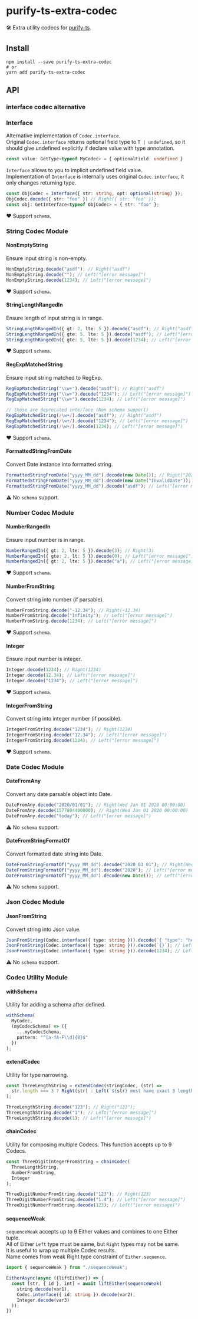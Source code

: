 # purify-ts-extra-codec

🛠 Extra utility codecs for [purify-ts](https://gigobyte.github.io/purify/).

## Install

```
npm install --save purify-ts-extra-codec
# or
yarn add purify-ts-extra-codec
```

## API

### interface codec alternative

### Interface

Alternative implementation of `Codec.interface`.  
Original `Codec.interface` returns optional field type to `T | undefined`, so it should give undefined explicitly if declare value with type annotation.

```typescript
const value: GetType<typeof MyCodec> = { optionalField: undefined }
```  

`Interface` allows to you to implicit undefined field value.  
Implementation of `Interface` is internally uses original `Codec.interface`, it only changes returning type.

```typescript
const ObjCodec = Interface({ str: string, opt: optional(string) });
ObjCodec.decode({ str: "foo" }) // Right({ str: "foo" });
const obj: GetInterface<typeof ObjCodec> = { str: "foo" };
```

❤️ Support `schema`.

### String Codec Module

#### NonEmptyString

Ensure input string is non-empty.

```typescript
NonEmptyString.decode("asdf"); // Right("asdf")
NonEmptyString.decode(""); // Left("[error message]")
NonEmptyString.decode(1234); // Left("[error message]")
```

❤️ Support `schema`.

#### StringLengthRangedIn

Ensure length of input string is in range.

```typescript
StringLengthRangedIn({ gt: 2, lte: 5 }).decode("asdf"); // Right("asdf")
StringLengthRangedIn({ gte: 5, lte: 5 }).decode("asdf"); // Left("[error message]")
StringLengthRangedIn({ gte: 5, lte: 5 }).decode(1234); // Left("[error message]")
```

❤️ Support `schema`.

#### RegExpMatchedString

Ensure input string matched to RegExp.

```typescript
RegExpMatchedString("\\w+").decode("asdf"); // Right("asdf")
RegExpMatchedString("\\w+").decode("1234"); // Left("[error message]")
RegExpMatchedString("\\w+").decode(1234); // Left("[error message]")

// those are deprecated interface (Non schema support)
RegExpMatchedString(/\w+/).decode("asdf"); // Right("asdf")
RegExpMatchedString(/\w+/).decode("1234"); // Left("[error message]")
RegExpMatchedString(/\w+/).decode(1234); // Left("[error message]")
```

❤️ Support `schema`.

#### FormattedStringFromDate

Convert Date instance into formatted string.

```typescript
FormattedStringFromDate("yyyy_MM_dd").decode(new Date()); // Right("2020_01_01")
FormattedStringFromDate("yyyy_MM_dd").decode(new Date("InvalidDate")); // Left("[error message]")
FormattedStringFromDate("yyyy_MM_dd").decode("asdf"); // Left("[error message]")
```

⚠️ No `schema` support.

### Number Codec Module

#### NumberRangedIn

Ensure input number is in range.

```typescript
NumberRangedIn({ gt: 2, lte: 5 }).decode(3); // Right(3)
NumberRangedIn({ gte: 2, lt: 5 }).decode(0); // Left("[error message]")
NumberRangedIn({ gt: 2, lte: 5 }).decode("a"); // Left("[error message]")
```

❤️ Support `schema`.

#### NumberFromString

Convert string into number (if parsable).

```typescript
NumberFromString.decode("-12.34"); // Right(-12.34)
NumberFromString.decode("Infinity"); // Left("[error message]")
NumberFromString.decode(1234); // Left("[error message]")
```

❤️ Support `schema`.

#### Integer

Ensure input number is integer.

```typescript
Integer.decode(1234); // Right(1234)
Integer.decode(12.34); // Left("[error message]")
Integer.decode("1234"); // Left("[error message]")
```

❤️ Support `schema`.

#### IntegerFromString

Convert string into integer number (if possible).

```typescript
IntegerFromString.decode("1234"); // Right(1234)
IntegerFromString.decode("12.34"); // Left("[error message]")
IntegerFromString.decode(1234); // Left("[error message]")
```

❤️ Support `schema`.

### Date Codec Module

#### DateFromAny

Convert any date parsable object into Date.

```typescript
DateFromAny.decode("2020/01/01"); // Right(Wed Jan 01 2020 00:00:00)
DateFromAny.decode(1577804400000); // Right(Wed Jan 01 2020 00:00:00)
DateFromAny.decode("today"); // Left("[error message]")
```

⚠️ No `schema` support.

#### DateFromStringFormatOf

Convert formatted date string into Date.

```typescript
DateFromStringFormatOf("yyyy_MM_dd").decode("2020_01_01"); // Right(Wed Jan 01 2020 00:00:00)
DateFromStringFormatOf("yyyy_MM_dd").decode("2020"); // Left("[error message]")
DateFromStringFormatOf("yyyy_MM_dd").decode(new Date()); // Left("[error message]")
```

⚠️ No `schema` support.

### Json Codec Module

#### JsonFromString

Convert string into Json value.

```typescript
JsonFromString(Codec.interface({ type: string })).decode(`{ "type": "hello" }`); // Right({ type: "hello" })
JsonFromString(Codec.interface({ type: string })).decode(`{}`); // Left("[error message]")
JsonFromString(Codec.interface({ type: string })).decode(1234); // Left("[error message]")
```

⚠️ No `schema` support.

### Codec Utility Module

#### withSchema

Utility for adding a schema after defined.

```typescript
withSchema(
  MyCodec,
  (myCodecSchema) => ({
    ...myCodecSchema,
    pattern: "^[a-fA-F\\d]{8}$"
  })
);
```

#### extendCodec

Utility for type narrowing.

```typescript
const ThreeLengthString = extendCodec(stringCodec, (str) =>
  str.length === 3 ? Right(str) : Left(`${str} must have exact 3 length`)
);

ThreeLengthString.decode("123"); // Right("123");
ThreeLengthString.decode("1"); // Left("[error message]")
ThreeLengthString.decode(1); // Left("[error message]")
```

#### chainCodec

Utility for composing multiple Codecs.
This function accepts up to 9 Codecs.

```typescript
const ThreeDigitIntegerFromString = chainCodec(
  ThreeLengthString,
  NumberFromString,
  Integer
);

ThreeDigitNumberFromString.decode("123"); // Right(123)
ThreeDigitNumberFromString.decode("1.4"); // Left("[error message]")
ThreeDigitNumberFromString.decode(123); // Left("[error message]")
```

#### sequenceWeak

`sequenceWeak` accepts up to 9 Either values and combines to one Either tuple.  
All of Either `Left` type must be same, but `Right` types may not be same.  
It is useful to wrap up multiple Codec results.  
Name comes from weak Right type constraint of `Either.sequence`.

```typescript
import { sequenceWeak } from "./sequenceWeak";

EitherAsync(async ({liftEither}) => {
  const [str, { id }, int] = await liftEither(sequenceWeak(
    string.decode(var1),
    Codec.interface({ id: string }).decode(var2),
    Integer.decode(var3)
  ));
})
```
